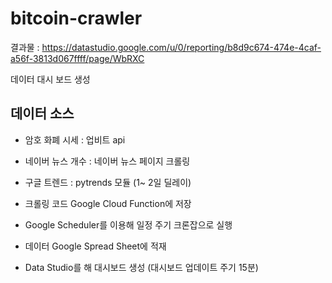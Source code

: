 # bitcoin-crawler
결과물 : https://datastudio.google.com/u/0/reporting/b8d9c674-474e-4caf-a56f-3813d067ffff/page/WbRXC

데이터 대시 보드 생성

## 데이터 소스
- 암호 화폐 시세 : 업비트 api
- 네이버 뉴스 개수 : 네이버 뉴스 페이지 크롤링
- 구글 트렌드 : pytrends 모듈 (1~ 2일 딜레이)

- 크롤링 코드 Google Cloud Function에 저장 
- Google Scheduler를 이용해 일정 주기 크론잡으로 실행
- 데이터 Google Spread Sheet에 적재
- Data Studio를 해 대시보드 생성 (대시보드 업데이트 주기 15분)
